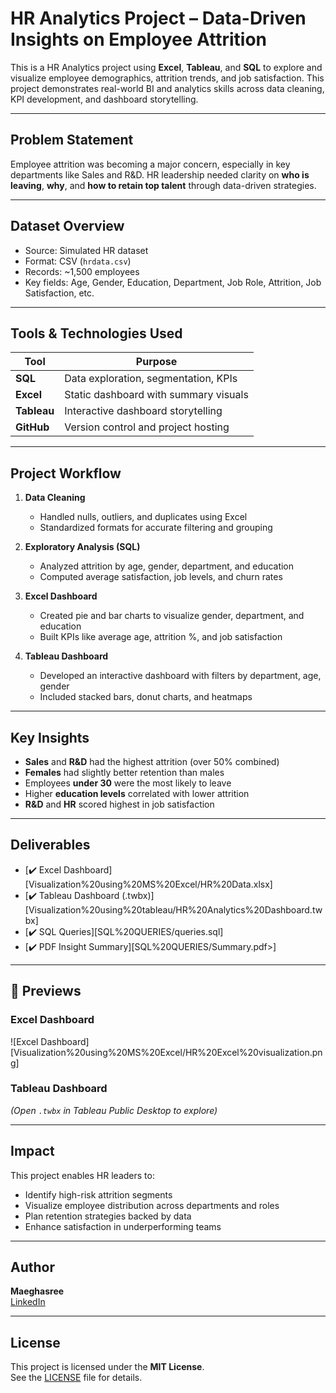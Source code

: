 #  HR Analytics Project – Data-Driven Insights on Employee Attrition

This is a HR Analytics project using **Excel**, **Tableau**, and **SQL** to explore and visualize employee demographics, attrition trends, and job satisfaction. This project demonstrates real-world BI and analytics skills across data cleaning, KPI development, and dashboard storytelling.

---

##  Problem Statement

Employee attrition was becoming a major concern, especially in key departments like Sales and R&D. HR leadership needed clarity on **who is leaving**, **why**, and **how to retain top talent** through data-driven strategies.

---

##  Dataset Overview

- Source: Simulated HR dataset
- Format: CSV (`hrdata.csv`)
- Records: ~1,500 employees
- Key fields: Age, Gender, Education, Department, Job Role, Attrition, Job Satisfaction, etc.

---

##  Tools & Technologies Used

| Tool     | Purpose                               |
|----------|----------------------------------------|
| **SQL**  | Data exploration, segmentation, KPIs   |
| **Excel**| Static dashboard with summary visuals  |
| **Tableau** | Interactive dashboard storytelling  |
| **GitHub** | Version control and project hosting  |

---

##  Project Workflow

1. **Data Cleaning**  
   - Handled nulls, outliers, and duplicates using Excel  
   - Standardized formats for accurate filtering and grouping

2. **Exploratory Analysis (SQL)**  
   - Analyzed attrition by age, gender, department, and education  
   - Computed average satisfaction, job levels, and churn rates

3. **Excel Dashboard**  
   - Created pie and bar charts to visualize gender, department, and education  
   - Built KPIs like average age, attrition %, and job satisfaction

4. **Tableau Dashboard**  
   - Developed an interactive dashboard with filters by department, age, gender  
   - Included stacked bars, donut charts, and heatmaps

---

##  Key Insights

-  **Sales** and **R&D** had the highest attrition (over 50% combined)
-  **Females** had slightly better retention than males
-  Employees **under 30** were the most likely to leave
-  Higher **education levels** correlated with lower attrition
-  **R&D** and **HR** scored highest in job satisfaction

---

##  Deliverables

- [✔️ Excel Dashboard][Visualization%20using%20MS%20Excel/HR%20Data.xlsx]
- [✔️ Tableau Dashboard (.twbx)][Visualization%20using%20tableau/HR%20Analytics%20Dashboard.twbx]
- [✔️ SQL Queries][SQL%20QUERIES/queries.sql]
- [✔️ PDF Insight Summary][SQL%20QUERIES/Summary.pdf>]

---

## 📸 Previews

### Excel Dashboard  
![Excel Dashboard][Visualization%20using%20MS%20Excel/HR%20Excel%20visualization.png]

### Tableau Dashboard  
*(Open `.twbx` in Tableau Public Desktop to explore)*

---

##  Impact

This project enables HR leaders to:
- Identify high-risk attrition segments
- Visualize employee distribution across departments and roles
- Plan retention strategies backed by data
- Enhance satisfaction in underperforming teams

---

##  Author

**Maeghasree**  
[LinkedIn](https://www.linkedin.com/in/Maeghasree)  

---

##  License

This project is licensed under the **MIT License**.  
See the [LICENSE](LICENSE) file for details.


